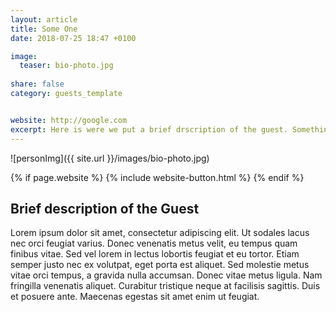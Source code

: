 ```yaml
---
layout: article
title: Some One
date: 2018-07-25 18:47 +0100

image:
  teaser: bio-photo.jpg
  
share: false
category: guests_template


website: http://google.com
excerpt: Here is were we put a brief drscription of the guest. Something related to their role in the event?
---
```


![personImg]({{ site.url }}/images/bio-photo.jpg)

{% if page.website %}
{% include website-button.html %}
{% endif %}


## Brief description of the Guest
Lorem ipsum dolor sit amet, consectetur adipiscing elit. Ut sodales lacus nec orci feugiat varius. Donec venenatis metus velit, eu tempus quam finibus vitae. Sed vel lorem in lectus lobortis feugiat et eu tortor. Etiam semper justo nec ex volutpat, eget porta est aliquet. Sed molestie metus vitae orci tempus, a gravida nulla accumsan. Donec vitae metus ligula. Nam fringilla venenatis aliquet. Curabitur tristique neque at facilisis sagittis. Duis et posuere ante. Maecenas egestas sit amet enim ut feugiat.



